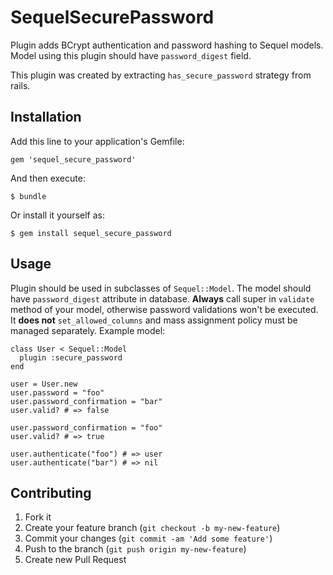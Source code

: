 # SequelSecurePassword

Plugin adds BCrypt authentication and password hashing to Sequel models.
Model using this plugin should have `password_digest` field.

This plugin was created by extracting `has_secure_password` strategy from rails.

## Installation

Add this line to your application's Gemfile:

    gem 'sequel_secure_password'

And then execute:

    $ bundle

Or install it yourself as:

    $ gem install sequel_secure_password

## Usage

Plugin should be used in subclasses of `Sequel::Model`. The model should have
`password_digest` attribute in database. __Always__ call super in `validate`
method of your model, otherwise password validations won't be executed.
It __does not__ `set_allowed_columns` and mass assignment policy must be managed
separately.
Example model:

    class User < Sequel::Model
      plugin :secure_password
    end

    user = User.new
    user.password = "foo"
    user.password_confirmation = "bar"
    user.valid? # => false

    user.password_confirmation = "foo"
    user.valid? # => true

    user.authenticate("foo") # => user
    user.authenticate("bar") # => nil

## Contributing

1. Fork it
2. Create your feature branch (`git checkout -b my-new-feature`)
3. Commit your changes (`git commit -am 'Add some feature'`)
4. Push to the branch (`git push origin my-new-feature`)
5. Create new Pull Request
